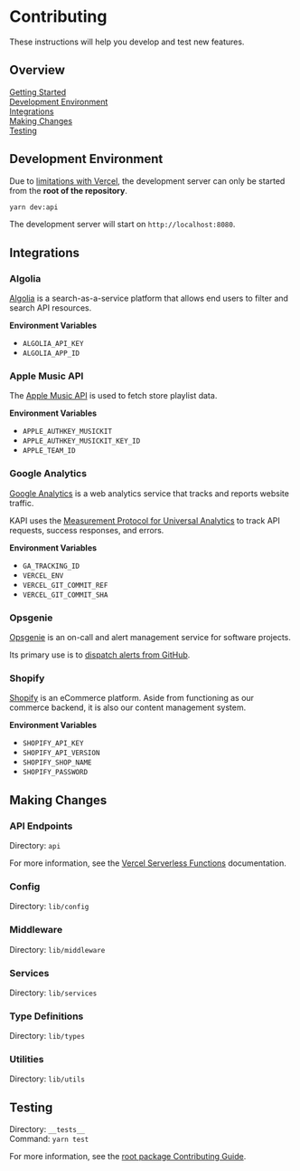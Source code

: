 # Contributing

These instructions will help you develop and test new features.

## Overview

[Getting Started](../../../docs/CONTRIBUTING.md)  
[Development Environment](#development-environment)  
[Integrations](#integrations)  
[Making Changes](#making-changes)  
[Testing](#testing)

## Development Environment

Due to [limitations with Vercel][1], the development server can only be started
from the **root of the repository**.

```zsh
yarn dev:api
```

The development server will start on `http://localhost:8080`.

## Integrations

### Algolia

[Algolia][2] is a search-as-a-service platform that allows end users to filter
and search API resources.

**Environment Variables**

- `ALGOLIA_API_KEY`
- `ALGOLIA_APP_ID`

### Apple Music API

The [Apple Music API][3] is used to fetch store playlist data.

**Environment Variables**

- `APPLE_AUTHKEY_MUSICKIT`
- `APPLE_AUTHKEY_MUSICKIT_KEY_ID`
- `APPLE_TEAM_ID`

### Google Analytics

[Google Analytics][4] is a web analytics service that tracks and reports website
traffic.

KAPI uses the [Measurement Protocol for Universal Analytics][5] to track API
requests, success responses, and errors.

**Environment Variables**

- `GA_TRACKING_ID`
- `VERCEL_ENV`
- `VERCEL_GIT_COMMIT_REF`
- `VERCEL_GIT_COMMIT_SHA`

### Opsgenie

[Opsgenie][6] is an on-call and alert management service for software projects.

Its primary use is to [dispatch alerts from GitHub][7].

### Shopify

[Shopify][8] is an eCommerce platform. Aside from functioning as our commerce
backend, it is also our content management system.

**Environment Variables**

- `SHOPIFY_API_KEY`
- `SHOPIFY_API_VERSION`
- `SHOPIFY_SHOP_NAME`
- `SHOPIFY_PASSWORD`

## Making Changes

### API Endpoints

Directory: `api`

For more information, see the [Vercel Serverless Functions][9] documentation.

### Config

Directory: `lib/config`

### Middleware

Directory: `lib/middleware`

### Services

Directory: `lib/services`

### Type Definitions

Directory: `lib/types`

### Utilities

Directory: `lib/utils`

## Testing

Directory: `__tests__`  
Command: `yarn test`

For more information, see the [root package Contributing Guide][10].

[1]: https://github.com/vercel/vercel/discussions/5294#discussioncomment-269338
[2]: https://www.algolia.com/
[3]: https://developer.apple.com/documentation/applemusicapi/
[4]: https://analytics.google.com/analytics/web/
[5]: https://developers.google.com/analytics/devguides/collection/protocol/v1
[6]: https://www.atlassian.com/software/opsgenie
[7]: https://docs.opsgenie.com/docs/github-integration
[8]: https://www.shopify.com/
[9]: https://vercel.com/docs/serverless-functions/introduction
[10]: ../../../docs/CONTRIBUTING.md#testing
